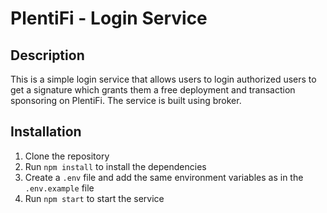 # PlentiFi - Login Service

## Description
This is a simple login service that allows users to login authorized users to get a signature which grants them a free deployment and transaction sponsoring on PlentiFi. The service is built using broker.

## Installation
1. Clone the repository
2. Run `npm install` to install the dependencies
3. Create a `.env` file and add the same environment variables as in the `.env.example` file
4. Run `npm start` to start the service


